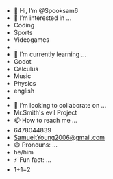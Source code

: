 - 👋 Hi, I’m @Spooksam6
- 👀 I’m interested in ...
- Coding
- Sports
- Videogames
- 
- 🌱 I’m currently learning ...
- Godot
- Calculus
- Music
- Physics
- english
- 
- 💞️ I’m looking to collaborate on ...
- Mr.Smith's evil Project
- 📫 How to reach me ...
- 6478044839
- SamueltYoung2006@gmail.com
- 😄 Pronouns: ...
- he/him
- ⚡ Fun fact: ...
- 1+1=2

<!---
Spooksam6/Spooksam6 is a ✨ special ✨ repository because its `README.md` (this file) appears on your GitHub profile.
You can click the Preview link to take a look at your changes.
--->
